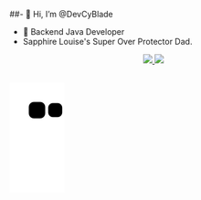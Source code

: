 ##- 👋 Hi, I’m @DevCyBlade
- 👀 Backend Java Developer
- Sapphire Louise's Super Over Protector Dad.



<div align="center">
  <a href="https://github.com/DevCyBlade">
  <img height="150em" src="https://github-readme-stats.vercel.app/api?username=DevCyBlade&show_icons=true&theme=dark&include_all_commits=true&count_private=true"/>
  <img height="150em" src="https://github-readme-stats.vercel.app/api/top-langs/?username=DevCyBlade&layout=compact&langs_count=7&theme=dark"/>
</div>
<div style="display: inline_block"><br>
  
  <div>
 
  ![Snake animation](https://github.com/rafaballerini/rafaballerini/blob/output/github-contribution-grid-snake.svg)
 
</div>
 


<!---
DevCyBlade/DevCyBlade is a ✨ special ✨ repository because its `README.md` (this file) appears on your GitHub profile.
You can click the Preview link to take a look at your changes.
--->
